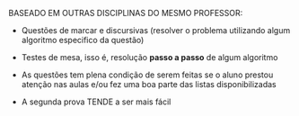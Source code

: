 BASEADO EM OUTRAS DISCIPLINAS DO MESMO PROFESSOR:

- Questões de marcar e discursivas (resolver o problema utilizando algum algoritmo especifico da questão)

- Testes de mesa, isso é, resolução **passo a passo** de algum algoritmo

- As questões tem plena condição de serem feitas se o aluno prestou atenção nas aulas e/ou fez uma boa parte das listas disponibilizadas

- A segunda prova TENDE a ser mais fácil